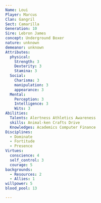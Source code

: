 ```yaml
---
Name: Loui
Player: Marcus
Clan: Gangril
Sect: Camarilla
Generation: 10
Sire: Lebron James
concept: Underground Boxer
nature: unknown
demeanor: unknown
Attributes:
  physical:
    Strength: 3
    Dexterity: 3
    Stamina: 3
  Social:
    Charisma: 3
    manipulation: 3
    appearance: 3
  Mental:
    Perception: 3
    Intelligence: 3
    Wits: 3
Abilities:
  Talents: Alertness Athletics Awareness
  skills: Animal-ken Crafts Drive
  Knowledges: Academics Computer Finance
Disciplines:
  - Dominate
  - Fortitude
  - Presence
Virtues:
  conscience: 4
  self_control: 3
  courage: 5
backgrounds:
  - Resources: 2
  - Allies: 1
willpower: 5
blood_pool: 13

---
```

